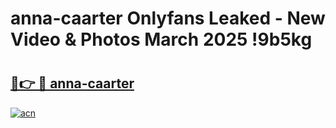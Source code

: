 # anna-caarter Onlyfans Leaked - New Video & Photos March 2025 !9b5kg

# <h2><a href="https://j5f12f.iuczelnia.edu.pl?title=anna-caarter&ref=9b5kg">🔗👉 🔴 anna-caarter</a></h2>

[![acn](https://github.com/user-attachments/assets/0f9c940e-d8b0-45ae-aac7-cd30a18b3e1c)](https://j5f12f.iuczelnia.edu.pl?title=anna-caarter&ref=9b5kg)

